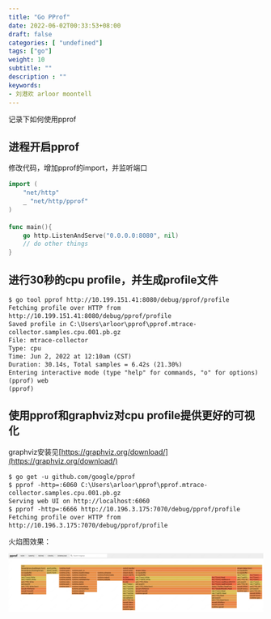 ```yaml
---
title: "Go PProf"
date: 2022-06-02T00:33:53+08:00
draft: false
categories: [ "undefined"]
tags: ["go"]
weight: 10
subtitle: ""
description : ""
keywords:
- 刘港欢 arloor moontell
---
```


记录下如何使用pprof
<!--more-->

## 进程开启pprof

修改代码，增加pprof的import，并监听端口

```go
import (
	"net/http"
	_ "net/http/pprof"
)

func main(){
    go http.ListenAndServe("0.0.0.0:8080", nil)
    // do other things
}
```

## 进行30秒的cpu profile，并生成profile文件

```shell
$ go tool pprof http://10.199.151.41:8080/debug/pprof/profile
Fetching profile over HTTP from http://10.199.151.41:8080/debug/pprof/profile
Saved profile in C:\Users\arloor\pprof\pprof.mtrace-collector.samples.cpu.001.pb.gz
File: mtrace-collector
Type: cpu
Time: Jun 2, 2022 at 12:10am (CST)
Duration: 30.14s, Total samples = 6.42s (21.30%)
Entering interactive mode (type "help" for commands, "o" for options)
(pprof) web
(pprof)
```

## 使用pprof和graphviz对cpu profile提供更好的可视化

graphviz安装见[https://graphviz.org/download/](https://graphviz.org/download/)

```shell
$ go get -u github.com/google/pprof
$ pprof -http=:6060 C:\Users\arloor\pprof\pprof.mtrace-collector.samples.cpu.001.pb.gz
Serving web UI on http://localhost:6060
$ pprof -http=:6666 http://10.196.3.175:7070/debug/pprof/profile
Fetching profile over HTTP from http://10.196.3.175:7070/debug/pprof/profile
```

火焰图效果：

![](/img/pprof-flame-graph.png)